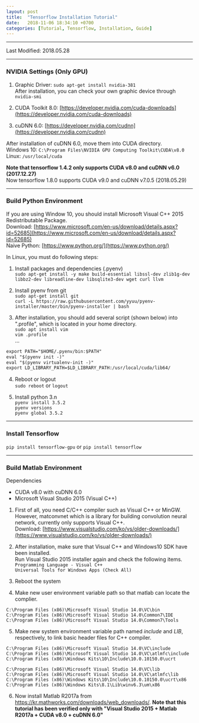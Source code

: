 ```yaml
---
layout: post
title:  "Tensorflow Installation Tutorial"
date:   2018-11-06 18:34:10 +0700
categories: [Tutorial, Tensorflow, Installation, Guide]
---
```


---

Last Modified: 2018.05.28

---
### NVIDIA Settings (Only GPU)

1. Graphic Driver: `sudo apt-get install nvidia-381`  
After installation, you can check your own graphic device through `nvidia-smi`

2. CUDA Toolkit 8.0: [https://developer.nvidia.com/cuda-downloads](https://developer.nvidia.com/cuda-downloads) 

3. cuDNN 6.0: [https://developer.nvidia.com/cudnn](https://developer.nvidia.com/cudnn)

After installation of cuDNN 6.0, move them into CUDA directory.  
Windows 10: `C:\Program Files\NVIDIA GPU Computing Toolkit\CUDA\v8.0`  
Linux: `/usr/local/cuda`

**Note that tensorflow 1.4.2 only supports CUDA v8.0 and cuDNN v6.0 (2017.12.27)**  
Now tensorflow 1.8.0 supports CUDA v9.0 and cuDNN v7.0.5 (2018.05.29)  

---
### Build Python Environment

If you are using Window 10, you should install Microsoft Visual C++ 2015 Redistributable Package.  
Download: [https://www.microsoft.com/en-us/download/details.aspx?id=52685](https://www.microsoft.com/en-us/download/details.aspx?id=52685)  
Naive Python: [https://www.python.org/](https://www.python.org/)

In Linux, you must do following steps:

1. Install packages and dependencies (.pyenv)  
`sudo apt-get install -y make build-essential libssl-dev zlib1g-dev libbz2-dev libreadline-dev libsqlite3-dev wget curl llvm`

2. Install pyenv from git  
`sudo apt-get install git`  
`curl -L https://raw.githubusercontent.com/yyuu/pyenv-installer/master/bin/pyenv-installer | bash`

3. After installation, you should add several script (shown below) into ".profile", which is located in your home directory.  
`sudo apt install vim`  
`vim .profile`  
...  
```html
export PATH="$HOME/.pyenv/bin:$PATH"  
eval "$(pyenv init -)"  
eval "$(pyenv virtualenv-init -)"  
export LD_LIBRARY_PATH=$LD_LIBRARY_PATH:/usr/local/cuda/lib64/  
```

4. Reboot or logout  
`sudo reboot` or `logout`

5. Install python 3.n  
`pyenv install 3.5.2`  
`pyenv versions`  
`pyenv global 3.5.2`  

---
### Install Tensorflow

`pip install tensorflow-gpu` or `pip install tensorflow`

---

### Build Matlab Environment

Dependencies
- CUDA v8.0 with cuDNN 6.0
- Microsoft Visual Studio 2015 (Visual C++)

1. First of all, you need C/C\++ compiler such as Visual C\++ or MinGW. However, matconvnet which is a library for building convolution neural network, currently only supports Visual C\++.  
    Download: [https://www.visualstudio.com/ko/vs/older-downloads/](https://www.visualstudio.com/ko/vs/older-downloads/)  
2. After installation, make sure that Visual C++ and Windows10 SDK have been installed.  
    Run Visual Studio 2015 installer again and check the following items.   
    `Programming Language - Visual C++`  
    `Universal Tools for Windows Apps (Check All)`

3. Reboot the system  
4. Make new user environment variable path so that matlab can locate the complier.
```
C:\Program Files (x86)\Microsoft Visual Studio 14.0\VC\bin
C:\Program Files (x86)\Microsoft Visual Studio 14.0\Common7\IDE
C:\Program Files (x86)\Microsoft Visual Studio 14.0\Common7\Tools
```

5. Make new system environment variable path named *include* and *LIB*, respectively, to link basic header files for C++ compiler.
```
C:\Program Files (x86)\Microsoft Visual Studio 14.0\VC\include
C:\Program Files (x86)\Microsoft Visual Studio 14.0\VC\atlmfc\include
C:\Program Files (x86)\Windows Kits\10\Include\10.0.10150.0\ucrt
```
```
C:\Program Files (x86)\Microsoft Visual Studio 14.0\VC\lib
C:\Program Files (x86)\Microsoft Visual Studio 14.0\VC\atlmfc\lib
C:\Program Files (x86)\Windows Kits\10\Include\10.0.10150.0\ucrt\x86
C:\Program Files (x86)\Windows Kits\8.1\Lib\winv6.3\um\x86
```

6. Now install Matlab R2017a from https://kr.mathworks.com/downloads/web_downloads/. **Note that this tutorial has been verified only with "Visual Studio 2015 + Matlab R2017a + CUDA v8.0 + cuDNN 6.0"**
